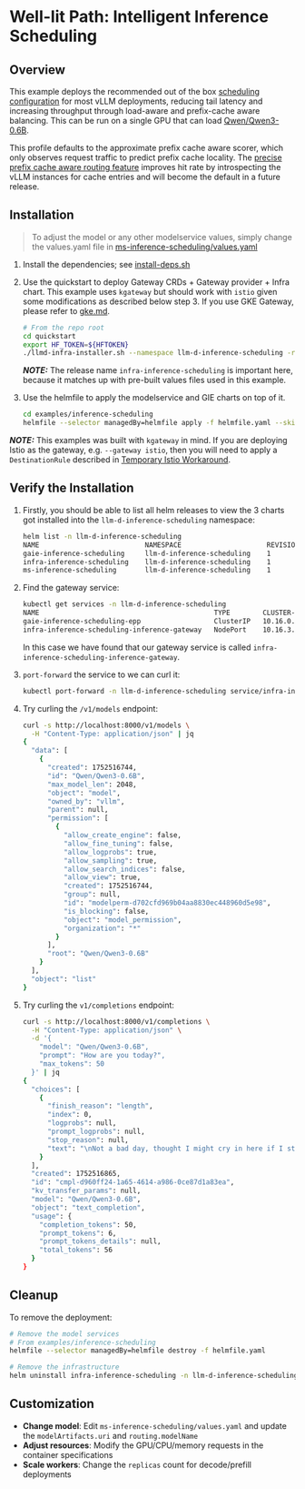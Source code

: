 # Well-lit Path: Intelligent Inference Scheduling

## Overview

This example deploys the recommended out of the box [scheduling configuration](https://github.com/llm-d/llm-d-inference-scheduler/blob/main/docs/architecture.md) for most vLLM deployments, reducing tail latency and increasing throughput through load-aware and prefix-cache aware balancing. This can be run on a single GPU that can load [Qwen/Qwen3-0.6B](https://huggingface.co/Qwen/Qwen3-0.6B).

This profile defaults to the approximate prefix cache aware scorer, which only observes request traffic to predict prefix cache locality. The [precise prefix cache aware routing feature](../precise-prefix-cache-aware) improves hit rate by introspecting the vLLM instances for cache entries and will become the default in a future release.

## Installation

> To adjust the model or any other modelservice values, simply change the values.yaml file in [ms-inference-scheduling/values.yaml](ms-inference-scheduling/values.yaml)

1. Install the dependencies; see [install-deps.sh](../../install-deps.sh)

1. Use the quickstart to deploy Gateway CRDs + Gateway provider + Infra chart. This example uses `kgateway` but should work with `istio` given some modifications as described below step 3. If you use GKE Gateway, please refer to [gke.md](./gke.md).

    ```bash
    # From the repo root
    cd quickstart
    export HF_TOKEN=${HFTOKEN}
    ./llmd-infra-installer.sh --namespace llm-d-inference-scheduling -r infra-inference-scheduling --gateway kgateway --disable-metrics-collection
    ```

    **_NOTE:_** The release name `infra-inference-scheduling` is important here, because it matches up with pre-built values files used in this example.

1. Use the helmfile to apply the modelservice and GIE charts on top of it.

    ```bash
    cd examples/inference-scheduling
    helmfile --selector managedBy=helmfile apply -f helmfile.yaml --skip-diff-on-install
    ```

**_NOTE:_** This examples was built with `kgateway` in mind. If you are deploying Istio as the gateway, e.g. `--gateway istio`, then you will need to apply a `DestinationRule` described in [Temporary Istio Workaround](../../istio-workaround.md).

## Verify the Installation

1. Firstly, you should be able to list all helm releases to view the 3 charts got installed into the `llm-d-inference-scheduling` namespace:

    ```bash
    helm list -n llm-d-inference-scheduling
    NAME                          NAMESPACE                     REVISION    UPDATED                                 STATUS      CHART                        APP VERSION
    gaie-inference-scheduling     llm-d-inference-scheduling    1           2025-07-24 10:44:30.543527 -0700 PDT    deployed    inferencepool-v0.5.1         v0.5.1
    infra-inference-scheduling    llm-d-inference-scheduling    1           2025-07-24 10:41:49.452841 -0700 PDT    deployed    llm-d-infra-v1.1.1        v0.2.0
    ms-inference-scheduling       llm-d-inference-scheduling    1           2025-07-24 10:44:35.91079 -0700 PDT     deployed    llm-d-modelservice-v0.2.0    v0.2.0
    ```

1. Find the gateway service:

    ```bash
    kubectl get services -n llm-d-inference-scheduling
    NAME                                           TYPE        CLUSTER-IP    EXTERNAL-IP   PORT(S)             AGE
    gaie-inference-scheduling-epp                  ClusterIP   10.16.0.249   <none>        9002/TCP,9090/TCP   96s
    infra-inference-scheduling-inference-gateway   NodePort    10.16.3.58    <none>        80:33377/TCP        4m19s
    ```

    In this case we have found that our gateway service is called `infra-inference-scheduling-inference-gateway`.

1. `port-forward` the service to we can curl it:

    ```bash
    kubectl port-forward -n llm-d-inference-scheduling service/infra-inference-scheduling-inference-gateway 8000:80
    ```

1. Try curling the `/v1/models` endpoint:

    ```bash
    curl -s http://localhost:8000/v1/models \
      -H "Content-Type: application/json" | jq
    {
      "data": [
        {
          "created": 1752516744,
          "id": "Qwen/Qwen3-0.6B",
          "max_model_len": 2048,
          "object": "model",
          "owned_by": "vllm",
          "parent": null,
          "permission": [
            {
              "allow_create_engine": false,
              "allow_fine_tuning": false,
              "allow_logprobs": true,
              "allow_sampling": true,
              "allow_search_indices": false,
              "allow_view": true,
              "created": 1752516744,
              "group": null,
              "id": "modelperm-d702cfd969b04aa8830ec448960d5e98",
              "is_blocking": false,
              "object": "model_permission",
              "organization": "*"
            }
          ],
          "root": "Qwen/Qwen3-0.6B"
        }
      ],
      "object": "list"
    }
    ```

1. Try curling the `v1/completions` endpoint:

    ```bash
    curl -s http://localhost:8000/v1/completions \
      -H "Content-Type: application/json" \
      -d '{
        "model": "Qwen/Qwen3-0.6B",
        "prompt": "How are you today?",
        "max_tokens": 50
      }' | jq
    {
      "choices": [
        {
          "finish_reason": "length",
          "index": 0,
          "logprobs": null,
          "prompt_logprobs": null,
          "stop_reason": null,
          "text": "\nNot a bad day, thought I might cry in here if I stopped... Settled right in there with my stomach full of ache :(\nIt's normal to feel slightly better, just keep it up and you'll be fine :)\nthanks"
        }
      ],
      "created": 1752516865,
      "id": "cmpl-d960ff24-1a65-4614-a986-0ce87d1a83ea",
      "kv_transfer_params": null,
      "model": "Qwen/Qwen3-0.6B",
      "object": "text_completion",
      "usage": {
        "completion_tokens": 50,
        "prompt_tokens": 6,
        "prompt_tokens_details": null,
        "total_tokens": 56
      }
    }
    ```

## Cleanup

To remove the deployment:

```bash
# Remove the model services
# From examples/inference-scheduling
helmfile --selector managedBy=helmfile destroy -f helmfile.yaml

# Remove the infrastructure
helm uninstall infra-inference-scheduling -n llm-d-inference-scheduling
```

## Customization

- **Change model**: Edit `ms-inference-scheduling/values.yaml` and update the `modelArtifacts.uri` and `routing.modelName`
- **Adjust resources**: Modify the GPU/CPU/memory requests in the container specifications
- **Scale workers**: Change the `replicas` count for decode/prefill deployments
